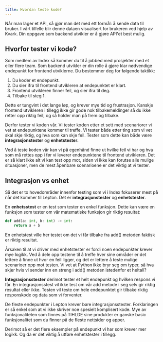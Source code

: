 ```yaml
---
title: Hvordan teste kode?
---
```


Når man lager et API, så gjør man det med ett formål: å sende data til bruker. I vårt tilfelle blir denne dataen visualisert for brukeren ved hjelp av Kvark. Din oppgave som backend utvikler er å gjøre API'et best mulig.

## Hvorfor tester vi kode?

Som medlem av Index så kommer du til å jobbed med prosjekter med et eller flere team. Som backend utvikler er din rolle å gjøre klar nødvendige endepunkt for frontend utviklerne. Du bestemmer deg for følgende taktikk:

1. Du koder et endepunkt.
2. Du sier ifra til frontend utvikleren at endepunktet er klart.
3. Frontend utvikleren finner feil, og sier ifra til deg.
4. Tilbake til steg 1.

Dette er tungvint i det lange løp, og krever mye tid og frustrasjon. Kanskje frontend utvikleren i tillegg ikke gir gode nok tilbakemeldinger så du ikke retter opp riktig feil, og så holder man på frem og tilbake.

Derfor tester vi koden vår. Vi tester koden etter et sett med scenariorer vi vet at endepunktene kommer til treffe. Vi tester både etter ting som vi vet skal skje riktig, og hva som kan skje feil. Tester som dette kan både være **integrasjonstester** og **enhetstester**.

Ved å teste koden vår kan vi på egenhånd finne ut hvilke feil vi har og hva som må rettes opp i før vi leverer endepunktene til frontend utvikleren. Det er så klart ikke alt vi kan test opp mot, siden vi ikke kan forutse alle mulige situasjoner, men de mest åpenbare scenarioene er det viktig at vi tester.

## Integrasjon vs enhet

Så det er to hovedområder innenfor testing som vi i Index fokuserer mest på når det kommer til Lepton. Det er **integrasjonstester** og **enhetstester**.

En **enhetsstest** er en test som tester en enkel funksjon. Dette kan være en funksjon som tester om vår matematiske funksjon gir riktig resultat:

```python
def add(a: int, b: int) -> int:
    return a + b
```

En enhetstest ville her testet om det vi får tilbake fra add() metoden faktisk er riktig resultat.

Årsaken til at vi driver med enhetstester er fordi noen endepunkter krever mye logikk. Ved å dele opp testene til å treffe hver sine områder er det lettere å finne ut hvor en feil ligger, og det er lettere å teste mulige scenarioer opp mot testen. Vi vet at Python ikke bryr seg om typer, så hva skjer hvis vi sender inn en streng i add() metoden istedenfor et heltall?

**Integrasjonsstester** derimot tester et helt endepunkt og hvilken respons vi får. En integrasjonsstest vil ikke test om vår add metode i seg selv gir riktig resultat eller ikke. Testen vil teste om hele endepunktet gir tilbake riktig responskode og data som vi forventer.

De fleste endepunkter i Lepton krever bare integrasjonsstester. Forklaringen er så enkel som at vi ikke skriver noe spesielt komplisert kode. Mye av funksjonaliteten som finnes på TIHLDE sine produkter er ganske basic funksjonalitet som du finner på de fleste nettsider og apper.

Derimot så er det flere eksempler på endepunkt vi har som krever mer logikk. Og da er det viktig å utføre enhetstester i tillegg.
